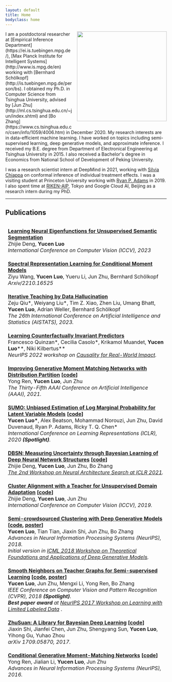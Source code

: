 ```yaml
---
layout: default
title: Home
bodyclass: home
---
```


<!-- <section class="txt-left container"> -->
<!-- </section> -->
<img style="width:280px;float:right;margin:0 0px 16px 16px" src="{{site.url}}/images/yucen.jpg">
I am a postdoctoral researcher at [Empirical Inference Department](https://ei.is.tuebingen.mpg.de/), [Max Planck Institute for Intelligent Systems](http://www.is.mpg.de/en) working with [Bernhard Schölkopf](http://is.tuebingen.mpg.de/person/bs). I obtained my Ph.D. in Computer Science from Tsinghua University, advised by [Jun Zhu](http://ml.cs.tsinghua.edu.cn/~jun/index.shtml) and [Bo Zhang](https://www.cs.tsinghua.edu.cn/csen/info/1059/4006.htm) in December 2020. 
My research interests are in data-efficient machine learning. I have worked on topics including semi-supervised learning, deep generative models, and approximate inference.
I received my B.E. degree from Department of Electronical Engineering at Tsinghua University in 2015. I also received a Bachelor's degree in Economics from National School of Development of Peking University.

I was a research scientist intern at DeepMind in 2021, working with [Silvia Chiappa](https://csilviavr.github.io/) on conformal inference of individual treatment effects.
I was a visiting student at Princeton University working with [Ryan P. Adams](https://www.cs.princeton.edu/~rpa/) in 2019. 
I also spent time at [RIKEN-AIP](https://aip.riken.jp/), Tokyo and Google Cloud AI, Beijing as a research intern during my PhD.
<!-- In summer 2018 I was a research intern at [RIKEN-AIP](https://aip.riken.jp/), Tokyo, working with [Masashi Sugiyama](http://www.ms.k.u-tokyo.ac.jp/sugi/) and [Gang Niu](https://niug1984.github.io/). 
I also spent time at Google Cloud AI, Beijing as a research intern, supervised by [Tomas Pfister](http://tomas.pfister.fi/). -->


<hr class="hr">

## Publications

<table style="margin: 0px; border-collapse: separate; border-spacing: 0 1em">
	<tbody>
		<tr>
		<td>
	            <strong> <a href="https://arxiv.org/pdf/2304.02841.pdf">Learning Neural Eigenfunctions for Unsupervised Semantic Segmentation</a></strong> 
	        <br>
		Zhijie Deng, <strong>Yucen Luo</strong>
	        <br>
		<i> International Conference on Computer Vision (ICCV), 2023</i>
	        </td>
	    </tr>
		<tr>
		<td>
	            <strong> <a href="https://arxiv.org/pdf/2210.16525.pdf">Spectral Representation Learning for Conditional Moment Models</a></strong> 
	        <br>
		Ziyu Wang, <strong>Yucen Luo</strong>, Yueru Li, Jun Zhu, Bernhard Schölkopf
	        <br>
		<i> Arxiv/2210.16525</i>
	        </td>
	    </tr>
		<tr>
		<td>
	            <strong> <a href="https://arxiv.org/pdf/2210.17467.pdf">Iterative Teaching by Data Hallucination</a></strong> 
	        <br>
		Zeju Qiu*, Weiyang Liu*, Tim Z. Xiao, Zhen Liu, Umang Bhatt, <strong>Yucen Luo</strong>, Adrian Weller, Bernhard Schölkopf
	        <br>
		<i> The 26th International Conference on Artificial Intelligence and Statistics (AISTATS), 2023.</i>
	        </td>
	    </tr>
		<tr>
		<td>
	            <strong> <a href="https://arxiv.org/pdf/2207.09768.pdf">Learning Counterfactually Invariant Predictors</a></strong> 
	        <br>
	        Francesco Quinzan*, Cecilia Casolo*, Krikamol Muandet, <strong>Yucen Luo</strong>**, Niki Kilbertus**
	        <br>
		<i> NeurIPS 2022 workshop on <a href="https://www.cml-4-impact.vanderschaar-lab.com/">Causality for Real-World Impact</a>.</i>
	        </td>
	    </tr>
		<tr>
		<td>
	            <strong> <a href="https://ojs.aaai.org/index.php/AAAI/article/view/17133">Improving Generative Moment Matching Networks with Distribution Partition</a> [<a href="https://xinmei9322.github.io/docs/AAA21-Improving-MMD-with-Distribution-Partition.zip">code</a>]</strong> 
	        <br>
	        Yong Ren, <strong>Yucen Luo</strong>, Jun Zhu
	        <br>
		<i> The Thirty-Fifth AAAI Conference on Artificial Intelligence (AAAI), 2021.</i>
	        </td>
	    </tr>	
		<tr>
	        <td>
	            <strong> <a href="https://openreview.net/forum?id=SylkYeHtwr">SUMO: Unbiased Estimation of Log Marginal Probability for Latent Variable Models</a> [<a href="https://colab.research.google.com/drive/1iUjFt_RW3OUOdRXZjbYgJBsbd2dbCCgF">code</a>]</strong> 
	        <br>
	        <strong>Yucen Luo*</strong>, Alex Beatson, Mohammad Norouzi, Jun Zhu, David Duvenaud, Ryan P. Adams, Ricky T. Q. Chen*
	        <br>
		<i> International Conference on Learning Representations (ICLR), 2020 <strong>(Spotlight)</strong>.</i>
<!-- 		<i>Short version accepted at <a href="http://approximateinference.org/">2nd Symposium on Advances in Approximate Bayesian Inference (AABI)</a>.
		</i> -->
	        </td>
	    </tr>
		<tr>
	        <td>
	            <strong> <a href="https://arxiv.org/pdf/1911.09804.pdf">DBSN: Measuring Uncertainty through Bayesian Learning of Deep Neural Network Structures</a> [<a href="https://xinmei9322.github.io/docs/DBSN_code.zip">code</a>]</strong> 
	        <br>
	        Zhijie Deng, <strong>Yucen Luo</strong>, Jun Zhu, Bo Zhang
	        <br>
	        <i><a href="https://sites.google.com/view/nas2021/accepted-papers?authuser=0">The 2nd Workshop on Neural Architecture Search at ICLR 2021</a>.
	        </i>
	        </td>
	    </tr>
		<tr>
	        <td>
	            <strong> <a href="https://arxiv.org/pdf/1903.09980.pdf">Cluster Alignment with a Teacher for Unsupervised Domain Adaptation</a> [<a href="https://github.com/thudzj/CAT">code</a>]</strong> 
	        <br>
	        Zhijie Deng, <strong>Yucen Luo</strong>, Jun Zhu
	        <br>
	        <i>International Conference on Computer Vision (ICCV), 2019.
	        </i>
	        </td>
	    </tr>
	    	<tr>
		<td>
		    <strong> <a href="https://arxiv.org/pdf/1810.11971.pdf">Semi-crowdsourced Clustering with Deep Generative Models</a> [<a href="https://github.com/xinmei9322/semicrowd">code</a>, <a href="https://bigml.cs.tsinghua.edu.cn/~yucen/static/scdc_poster_NeurIPS.pdf">poster</a>]</strong>
			<br>
			<strong>Yucen Luo</strong>, Tian Tian, Jiaxin Shi, Jun Zhu, Bo Zhang
			<br>
			<i>Advances in Neural Information Processing Systems (NeurIPS), 2018.</i>
			<br>
			<i>Initial version in <a href="https://sites.google.com/view/tadgm/home">ICML 2018 Workshop on Theoretical Foundations and Applications of Deep Generative Models</a>.
			</i>
		</td>
		</tr>
		<tr>
			<td>
		    <strong> <a href="https://arxiv.org/pdf/1711.00258.pdf">Smooth Neighbors on Teacher Graphs for Semi-supervised Learning</a> [<a href="https://github.com/xinmei9322/SNTG">code</a>, <a href="https://bigml.cs.tsinghua.edu.cn/~yucen/static/sntg_poster_CVPR.pdf">poster</a>]</strong>
			<br>
	 		<strong>Yucen Luo</strong>, Jun Zhu, Mengxi Li, Yong Ren, Bo Zhang
			<br>
			<i>IEEE Conference on Computer Vision and Pattern Recognition (CVPR), 2018 <strong>(Spotlight)</strong>.</i>
			<br>
			<i><strong>Best paper award</strong> at <a href="https://lld-workshop.github.io/">NeurIPS 2017 Workshop on Learning with Limited Labeled Data</a> </i>.
			<br>
			</td>
	    </tr>
		<tr>
			<td>
		    <strong> <a href="https://arxiv.org/pdf/1709.05870.pdf">ZhuSuan: A Library for Bayesian Deep Learning</a> [<a href="https://github.com/thu-ml/zhusuan">code</a>]</strong>
			<br>
	 		Jiaxin Shi, Jianfei Chen, Jun Zhu, Shengyang Sun, <strong>Yucen Luo</strong>, Yihong Gu, Yuhao Zhou
			<br>
			<i>arXiv 1709.05870, 2017.
			</i>
			</td>
	    </tr>
		<tr>
			<td>
			    <strong> <a href="https://papers.nips.cc/paper/6255-conditional-generative-moment-matching-networks.pdf">Conditional Generative Moment-Matching Networks</a> [<a href="https://github.com/McGrady00H/CGMMN">code</a>]</strong>
			<br>
			Yong Ren, Jialian Li, <strong>Yucen Luo</strong>, Jun Zhu
			<br>
			<i>Advances in Neural Information Processing Systems (NeurIPS), 2016.
			</i>
			</td>
	    </tr>
    </tbody>
</table>
